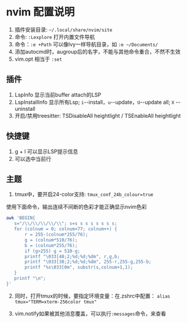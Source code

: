 # nvim 配置说明

 1. 插件安装目录: `~/.local/share/nvim/site`
 2. 命令: `:Lexplore` 打开内置文件导航
 3. 命令：`:e +Path` 可以像lvy一样导航目录，如 `:e ~/Documents/`
 4. 添加autocmd时，augroup后的名字，不能与其他命令重合，不然不生效
 5. vim.opt 相当于 `:set`

## 插件
 1. LspInfo 显示当前buffer attach的LSP
 2. LspInstallInfo 显示所有Lsp; `i`--install，`u`--update，`U`--update all; `X` -- uninstall
 3. 开启/禁用treesitter: TSDisableAll heightlight / TSEnableAll heightlight

## 快捷键
 1. g + l 可以显示LSP提示信息
 2. <S-v> 可以选中当前行

## 主题

1. tmux中，要开启24-color支持: `tmux_conf_24b_colour=true`

使用下面命令，输出连续不间断的色彩才能正确显示nvim色彩

```bash
awk 'BEGIN{
   s="/\\/\\/\\/\\/\\"; s=s s s s s s s s;
   for (colnum = 0; colnum<77; colnum++) {
       r = 255-(colnum*255/76);
       g = (colnum*510/76);
       b = (colnum*255/76);
       if (g>255) g = 510-g;
       printf "\033[48;2;%d;%d;%dm", r,g,b;
       printf "\033[38;2;%d;%d;%dm", 255-r,255-g,255-b;
       printf "%s\033[0m", substr(s,colnum+1,1);
   }
   printf "\n";
}'
```

2. 同时，打开tmux的时候，要指定环境变量：在.zshrc中配置：
  `alias tmux="TERM=xterm-256color tmux"`

3. vim.notify如果被其他消息覆盖，可以执行`:messages`命令，来查看
